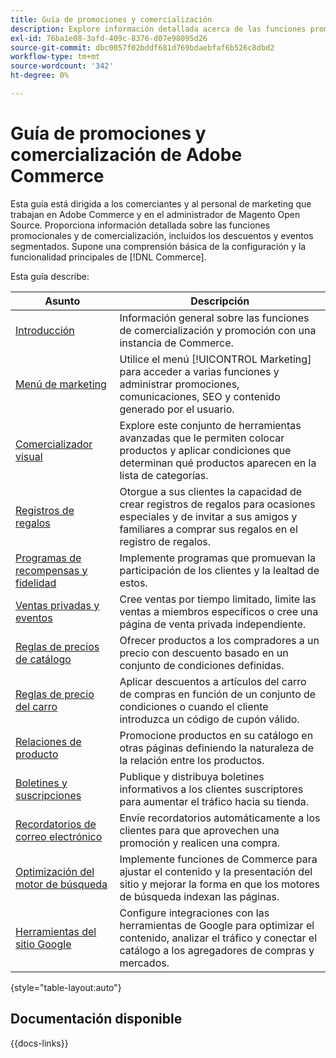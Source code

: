 ```yaml
---
title: Guía de promociones y comercialización
description: Explore información detallada acerca de las funciones promocionales y de comercialización de Adobe Commerce, incluidos los descuentos y eventos segmentados.
exl-id: 76ba1e08-3afd-409c-8376-d07e98095d26
source-git-commit: dbc0057f02bddf681d769bdaebfaf6b526c8dbd2
workflow-type: tm+mt
source-wordcount: '342'
ht-degree: 0%

---
```


# Guía de promociones y comercialización de Adobe Commerce

Esta guía está dirigida a los comerciantes y al personal de marketing que trabajan en Adobe Commerce y en el administrador de Magento Open Source. Proporciona información detallada sobre las funciones promocionales y de comercialización, incluidos los descuentos y eventos segmentados. Supone una comprensión básica de la configuración y la funcionalidad principales de [!DNL Commerce].

Esta guía describe:

| Asunto | Descripción |
| ------- | ----------- |
| [Introducción](introduction.md) | Información general sobre las funciones de comercialización y promoción con una instancia de Commerce. |
| [Menú de marketing](marketing-menu.md) | Utilice el menú [!UICONTROL Marketing] para acceder a varias funciones y administrar promociones, comunicaciones, SEO y contenido generado por el usuario. |
| [Comercializador visual](visual-merchandiser.md) | Explore este conjunto de herramientas avanzadas que le permiten colocar productos y aplicar condiciones que determinan qué productos aparecen en la lista de categorías. |
| [Registros de regalos](gift-registries.md) | Otorgue a sus clientes la capacidad de crear registros de regalos para ocasiones especiales y de invitar a sus amigos y familiares a comprar sus regalos en el registro de regalos. |
| [Programas de recompensas y fidelidad](rewards-loyalty.md) | Implemente programas que promuevan la participación de los clientes y la lealtad de estos. |
| [Ventas privadas y eventos](events-private-sales.md) | Cree ventas por tiempo limitado, limite las ventas a miembros específicos o cree una página de venta privada independiente. |
| [Reglas de precios de catálogo](price-rules-catalog.md) | Ofrecer productos a los compradores a un precio con descuento basado en un conjunto de condiciones definidas. |
| [Reglas de precio del carro](price-rules-cart.md) | Aplicar descuentos a artículos del carro de compras en función de un conjunto de condiciones o cuando el cliente introduzca un código de cupón válido. |
| [Relaciones de producto](product-relationships.md) | Promocione productos en su catálogo en otras páginas definiendo la naturaleza de la relación entre los productos. |
| [Boletines y suscripciones](newsletters.md) | Publique y distribuya boletines informativos a los clientes suscriptores para aumentar el tráfico hacia su tienda. |
| [Recordatorios de correo electrónico](email-reminder-rules.md) | Envíe recordatorios automáticamente a los clientes para que aprovechen una promoción y realicen una compra. |
| [Optimización del motor de búsqueda](seo-overview.md) | Implemente funciones de Commerce para ajustar el contenido y la presentación del sitio y mejorar la forma en que los motores de búsqueda indexan las páginas. |
| [Herramientas del sitio Google](google-tools.md) | Configure integraciones con las herramientas de Google para optimizar el contenido, analizar el tráfico y conectar el catálogo a los agregadores de compras y mercados. |

{style="table-layout:auto"}

## Documentación disponible

{{docs-links}}
